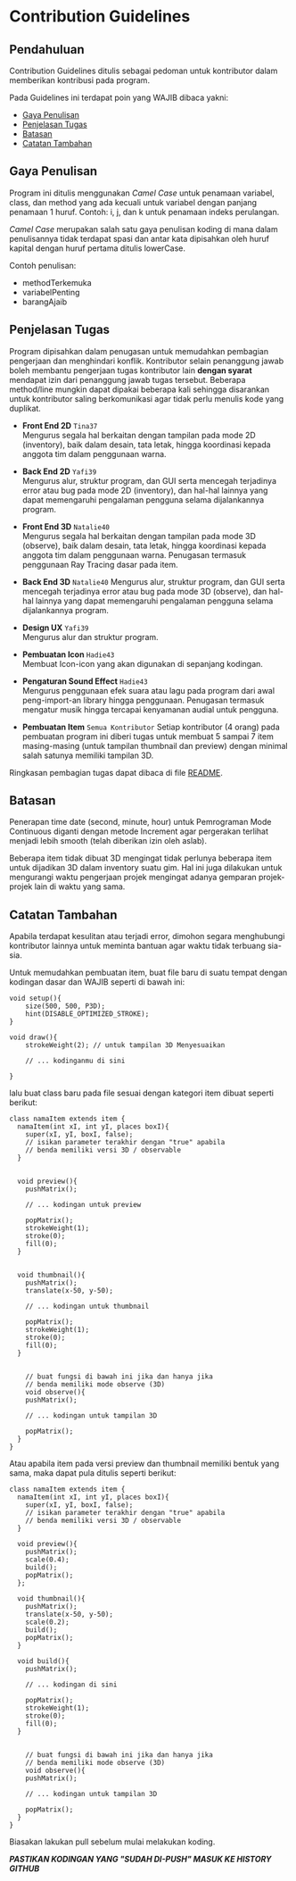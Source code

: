 # Contribution Guidelines
## Pendahuluan
Contribution Guidelines ditulis sebagai pedoman untuk kontributor dalam memberikan kontribusi pada program.

Pada Guidelines ini terdapat poin yang WAJIB dibaca yakni:
* [Gaya Penulisan](#gaya-penulisan)
* [Penjelasan Tugas](#penjelasan-tugas)
* [Batasan](#batasan)
* [Catatan Tambahan](#catatan-tambahan)

## Gaya Penulisan
Program ini ditulis menggunakan *Camel Case* untuk penamaan variabel, class, dan method yang ada kecuali untuk variabel dengan panjang penamaan 1 huruf.
Contoh: i, j, dan k untuk penamaan indeks perulangan.

*Camel Case* merupakan salah satu gaya penulisan koding di mana dalam penulisannya tidak terdapat spasi dan antar kata dipisahkan oleh huruf kapital dengan huruf pertama ditulis lowerCase.

Contoh penulisan:
* methodTerkemuka
* variabelPenting
* barangAjaib

## Penjelasan Tugas
Program dipisahkan dalam penugasan untuk memudahkan pembagian pengerjaan dan menghindari konflik. Kontributor selain penanggung jawab boleh membantu pengerjaan tugas
kontributor lain **dengan syarat** mendapat izin dari penanggung jawab tugas tersebut. Beberapa method/line mungkin dapat dipakai beberapa kali sehingga disarankan untuk kontributor saling berkomunikasi agar tidak perlu menulis kode yang duplikat.

* **Front End 2D**  `Tina37`  
Mengurus segala hal berkaitan dengan tampilan pada mode 2D (inventory), baik dalam desain, tata letak, hingga koordinasi kepada anggota tim dalam penggunaan warna.

* **Back End 2D** `Yafi39`  
Mengurus alur, struktur program, dan GUI serta mencegah terjadinya error atau bug pada mode 2D (inventory), dan hal-hal lainnya yang dapat memengaruhi pengalaman pengguna selama dijalankannya program.

* **Front End 3D** `Natalie40`  
Mengurus segala hal berkaitan dengan tampilan pada mode 3D (observe), baik dalam desain, tata letak, hingga koordinasi kepada anggota tim dalam penggunaan warna. Penugasan termasuk penggunaan Ray Tracing dasar pada item.

* **Back End 3D** `Natalie40`
Mengurus alur, struktur program, dan GUI serta mencegah terjadinya error atau bug pada mode 3D (observe), dan hal-hal lainnya yang dapat memengaruhi pengalaman pengguna selama dijalankannya program.

* **Design UX** `Yafi39`  
Mengurus alur dan struktur program.

* **Pembuatan Icon** `Hadie43`  
Membuat Icon-icon yang akan digunakan di sepanjang kodingan.

* **Pengaturan Sound Effect** `Hadie43`  
Mengurus penggunaan efek suara atau lagu pada program dari awal peng-import-an library hingga penggunaan. Penugasan termasuk mengatur musik hingga tercapai kenyamanan audial untuk pengguna.

* **Pembuatan Item** `Semua Kontributor`
Setiap kontributor (4 orang) pada pembuatan program ini diberi tugas untuk membuat 5 sampai 7 item masing-masing (untuk tampilan thumbnail dan preview) dengan minimal salah satunya memiliki tampilan 3D.

Ringkasan pembagian tugas dapat dibaca di file [README](README.md/#contributors). 

## Batasan
Penerapan time date (second, minute, hour) untuk Pemrograman Mode Continuous diganti dengan metode Increment agar pergerakan terlihat menjadi lebih smooth (telah diberikan izin oleh aslab).

Beberapa item tidak dibuat 3D mengingat tidak perlunya beberapa item untuk dijadikan 3D dalam inventory suatu gim. Hal ini juga dilakukan untuk mengurangi waktu pengerjaan projek mengingat adanya gemparan projek-projek lain di waktu yang sama.


## Catatan Tambahan
Apabila terdapat kesulitan atau terjadi error, dimohon segara menghubungi kontributor lainnya untuk meminta bantuan agar waktu tidak terbuang sia-sia.

Untuk memudahkan pembuatan item, buat file baru di suatu tempat dengan kodingan dasar dan WAJIB seperti di bawah ini:
```
void setup(){
    size(500, 500, P3D);
    hint(DISABLE_OPTIMIZED_STROKE);
}

void draw(){
    strokeWeight(2); // untuk tampilan 3D Menyesuaikan
	
    // ... kodinganmu di sini
	
}
```

lalu buat class baru pada file sesuai dengan kategori item dibuat seperti berikut:
```
class namaItem extends item {
  namaItem(int xI, int yI, places boxI){
    super(xI, yI, boxI, false);
    // isikan parameter terakhir dengan "true" apabila
    // benda memiliki versi 3D / observable
  }
  
  
  void preview(){
    pushMatrix();
    
    // ... kodingan untuk preview    

    popMatrix();
    strokeWeight(1);
    stroke(0);
    fill(0);
  }
  
  
  void thumbnail(){
    pushMatrix();
    translate(x-50, y-50);
    
    // ... kodingan untuk thumbnail

    popMatrix();
    strokeWeight(1);
    stroke(0);
    fill(0);
  }


    // buat fungsi di bawah ini jika dan hanya jika
    // benda memiliki mode observe (3D)
    void observe(){
    pushMatrix();

    // ... kodingan untuk tampilan 3D

    popMatrix();
  }
}
```
Atau apabila item pada versi preview dan thumbnail memiliki bentuk yang sama, maka dapat pula ditulis seperti berikut:
```
class namaItem extends item {
  namaItem(int xI, int yI, places boxI){
    super(xI, yI, boxI, false);
    // isikan parameter terakhir dengan "true" apabila
    // benda memiliki versi 3D / observable
  }
  
  void preview(){
    pushMatrix();
    scale(0.4);
    build();
    popMatrix();
  };
  
  void thumbnail(){
    pushMatrix();
    translate(x-50, y-50);
    scale(0.2);
    build();
    popMatrix();
  }
  
  void build(){
    pushMatrix();

    // ... kodingan di sini
	
    popMatrix();
    strokeWeight(1);
    stroke(0);
    fill(0);
  }


    // buat fungsi di bawah ini jika dan hanya jika
    // benda memiliki mode observe (3D)
    void observe(){
    pushMatrix();

    // ... kodingan untuk tampilan 3D

    popMatrix();
  }
}
```

Biasakan lakukan pull sebelum mulai melakukan koding.

***PASTIKAN KODINGAN YANG "SUDAH DI-PUSH" MASUK KE HISTORY GITHUB***
